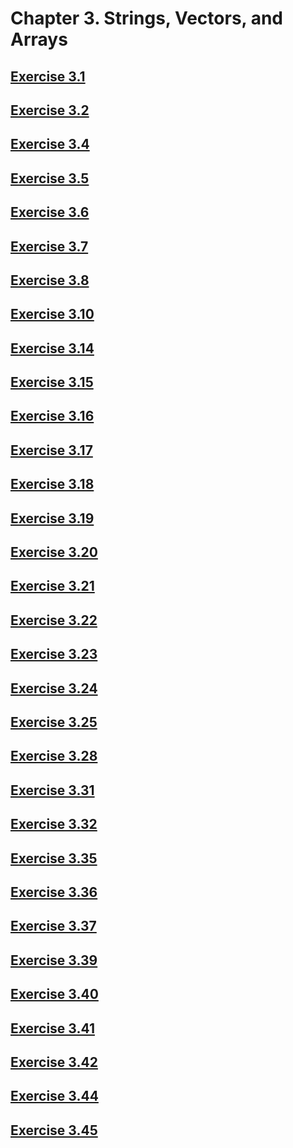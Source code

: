 # Chapter 3. Strings, Vectors, and Arrays

## [Exercise 3.1](src/3.01.cpp)

## [Exercise 3.2](src/3.02)

## [Exercise 3.4](src/3.04)

## [Exercise 3.5](src/3.05)

## [Exercise 3.6](src/3.06.cpp)

## [Exercise 3.7](src/3.07.cpp)

## [Exercise 3.8](src/3.08.cpp)

## [Exercise 3.10](src/3.10.cpp)

## [Exercise 3.14](src/3.14.cpp)

## [Exercise 3.15](src/3.15.cpp)

## [Exercise 3.16](src/3.16.cpp)

## [Exercise 3.17](src/3.17.cpp)

## [Exercise 3.18](src/3.18.cpp)

## [Exercise 3.19](src/3.19.cpp)

## [Exercise 3.20](src/3.20)

## [Exercise 3.21](src/3.21.cpp)

## [Exercise 3.22](src/3.22.cpp)

## [Exercise 3.23](src/3.23.cpp)

## [Exercise 3.24](src/3.24)

## [Exercise 3.25](src/3.25.cpp)

## [Exercise 3.28](src/3.28.cpp)

## [Exercise 3.31](src/3.31.cpp)

## [Exercise 3.32](src/3.32)

## [Exercise 3.35](src/3.35.cpp)

## [Exercise 3.36](src/3.36)

## [Exercise 3.37](src/3.37.cpp)

## [Exercise 3.39](src/3.39)

## [Exercise 3.40](src/3.40.cpp)

## [Exercise 3.41](src/3.41.cpp)

## [Exercise 3.42](src/3.42.cpp)

## [Exercise 3.44](src/3.44)

## [Exercise 3.45](src/3.45)
